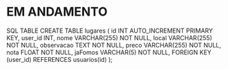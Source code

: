 # EM ANDAMENTO

SQL TABLE
CREATE TABLE lugares (
  id INT AUTO_INCREMENT PRIMARY KEY,
  user_id INT,
  nome VARCHAR(255) NOT NULL,
  local VARCHAR(255) NOT NULL,
  observacao TEXT NOT NULL,
  preco VARCHAR(255) NOT NULL,
  nota FLOAT NOT NULL,
  jaFomos VARCHAR(5) NOT NULL,
  FOREIGN KEY (user_id) REFERENCES usuarios(id)
);
